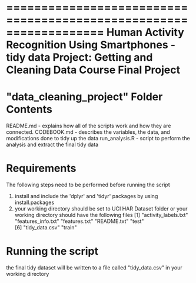 ==================================================================
Human Activity Recognition Using Smartphones - tidy data
Project: Getting and Cleaning Data Course Final Project
==================================================================

"data_cleaning_project" Folder Contents
======================================
README.md - explains how all of the scripts work and how they are connected.
CODEBOOK.md - describes the variables, the data, and modifications done to tidy up the data
run_analysis.R - script to perform the analysis and extract the final tidy data

Requirements
======================================
The following steps need to be performed before running the script
1. install and include the 'dplyr' and 'tidyr' packages by using install.packages
2. your working directory should be set to UCI HAR Dataset folder or your working directory should have the following files
[1] "activity_labels.txt" "features_info.txt"   "features.txt"        "README.txt"          "test"               
[6] "tidy_data.csv"       "train" 

Running the script
======================================
the final tidy dataset will be written to a file called "tidy_data.csv" in your working directory
